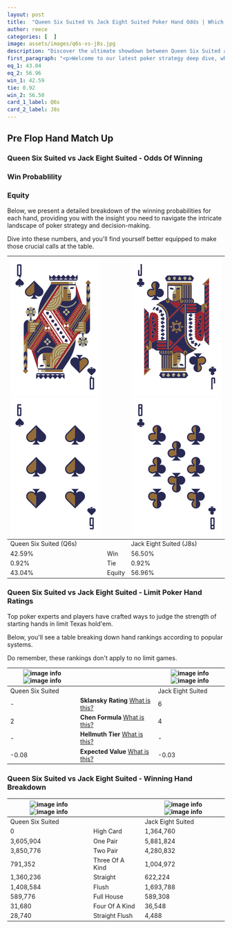 ```yaml
---
layout: post
title:  "Queen Six Suited Vs Jack Eight Suited Poker Hand Odds | Which Is The Better Hand In Poker? A Complete Guide"
author: reece
categories: [  ]
image: assets/images/q6s-vs-j8s.jpg
description: "Discover the ultimate showdown between Queen Six Suited and Jack Eight Suited in poker! Uncover the odds, strategies, and scenarios where one hand triumphs over the other. Get ready to up your poker game with this thrilling analysis."
first_paragraph: "<p>Welcome to our latest poker strategy deep dive, where we're pitting two distinct hands against each other in a high-stakes showdown: Queen Six Suited vs Jack Eight Suited.</p><p>In the dynamic world of poker, every decision counts, and knowing which hand holds the upper hand is key to your success at the table.</p><p>In this article, we'll dissect these two hands, explore the scenarios where one dominates the other, and equip you with the knowledge to make strategic choices that can tip the odds in your favor.</p><p>Get ready to unravel the intriguing dynamics of these poker hands and elevate your game to new heights.</p>"
eq_1: 43.04
eq_2: 56.96
win_1: 42.59
tie: 0.92
win_2: 56.50
card_1_label: Q6s
card_2_label: J8s
---
```




[comment]: # (sp0)

## Pre Flop Hand Match Up

<div class="table hand-ratings" markdown="1"> 



### Queen Six Suited vs Jack Eight Suited - Odds Of Winning


  
<div class="row graphs"> 
<div class="col-lg-6">
    <h3>Win Probablility</h3>
    <canvas id="WinChart"></canvas>
</div>
<div class="col-lg-6">
    <h3>Equity</h3>
    <canvas id="EquityChart"></canvas>
</div>
</div>

  Below, we present a detailed breakdown of the winning probabilities for each hand, providing you with the insight you need to navigate the intricate landscape of poker strategy and decision-making. 

Dive into these numbers, and you'll find yourself better equipped to make those crucial calls at the table.


    
| ![image info](assets/images/hand1/q.png) ![image info](assets/images/hand1/6.png) |  | ![image info](assets/images/hand2/j.png) ![image info](assets/images/hand2/8.png) |
| -------- | -------- | -------- |
| Queen Six Suited (Q6s) |  | Jack Eight Suited (J8s) |
| 42.59% | Win | 56.50% |
| 0.92% | Tie | 0.92% |
| 43.04% | Equity | 56.96% |




[comment]: # (sp1)



### Queen Six Suited vs Jack Eight Suited - Limit Poker Hand Ratings

Top poker experts and players have crafted ways to judge the strength of starting hands in limit Texas hold'em. 

Below, you'll see a table breaking down hand rankings according to popular systems. 

Do remember, these rankings don't apply to no limit games.


    
| ![image info](https://www.riverpairs.com/assets/images/hand1/q.png) ![image info](https://www.riverpairs.com/assets/images/hand1/6.png) |  | ![image info](https://www.riverpairs.com/assets/images/hand2/j.png) ![image info](https://www.riverpairs.com/assets/images/hand2/8.png) |
| -------- | -------- | -------- |
| Queen Six Suited |  | Jack Eight Suited |
| - | **Sklansky Rating** [What is this?](/sklansky-rating-explained) | 6 |
| 2 | **Chen Formula** [What is this?](/chen-formula-explained) | 4 |
| - | **Hellmuth Tier** [What is this?](/Hellmuth-tier-explained) | - |
| -0.08 | **Expected Value** [What is this?](/expected-value-explained) | -0.03 |




[comment]: # (sp2)



### Queen Six Suited vs Jack Eight Suited - Winning Hand Breakdown


    
| ![image info](https://www.riverpairs.com/assets/images/hand1/q.png) ![image info](https://www.riverpairs.com/assets/images/hand1/6.png) |  | ![image info](https://www.riverpairs.com/assets/images/hand2/j.png) ![image info](https://www.riverpairs.com/assets/images/hand2/8.png) |
| -------- | -------- | -------- |
| Queen Six Suited |  | Jack Eight Suited |
| 0 | High Card | 1,364,760 |
| 3,605,904 | One Pair | 5,881,824 |
| 3,850,776 | Two Pair | 4,280,832 |
| 791,352 | Three Of A Kind | 1,004,972 |
| 1,360,236 | Straight | 622,224 |
| 1,408,584 | Flush | 1,693,788 |
| 589,776 | Full House | 589,308 |
| 31,680 | Four Of A Kind | 36,548 |
| 28,740 | Straight Flush | 4,488 |




[comment]: # (sp3)



</div>

[comment]: # (sp4)



[comment]: # (sp5)


